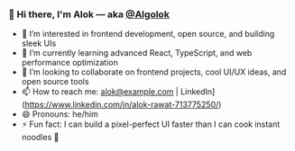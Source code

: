 ### 👋 Hi there, I'm Alok — aka [@Algolok](https://github.com/Algolok)

- 👀 I’m interested in frontend development, open source, and building sleek UIs
- 🌱 I’m currently learning advanced React, TypeScript, and web performance optimization
- 💞️ I’m looking to collaborate on frontend projects, cool UI/UX ideas, and open source tools
- 📫 How to reach me: [alok@example.com](mailto:a4alok4122@gmail.com) | LinkedIn] (https://www.linkedin.com/in/alok-rawat-713775250/)
- 😄 Pronouns: he/him
- ⚡ Fun fact: I can build a pixel-perfect UI faster than I can cook instant noodles 🍜
